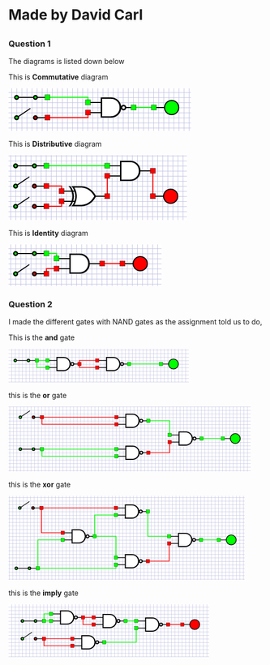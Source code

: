 # Made by David Carl
## 

### Question 1
The diagrams is listed down below

This is **Commutative** diagram

![Alt text](./commutative.png "andgate")

This is **Distributive** diagram

![Alt text](./distributive.png "andgate")

This is **Identity** diagram

![Alt text](./identity.png "andgate")
### Question 2
I made the different gates with NAND gates as the assignment told us to do,

This is the **and** gate

![Alt text](./andGate.png "andgate")

this is the **or** gate

![Alt text](./orGate.png "orgate")

this is the **xor** gate

![Alt text](./xorGate.png "xorgate")

this is the **imply** gate

![Alt text](./implyGate.png "implygate")
